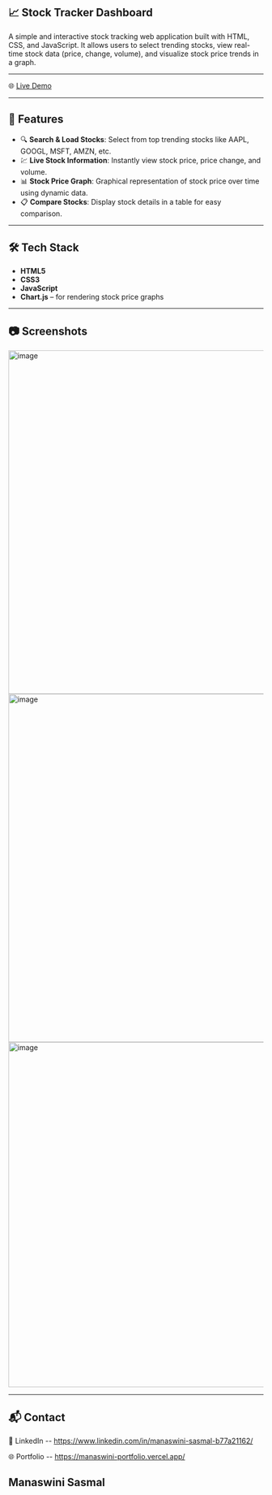 ## 📈 Stock Tracker Dashboard

A simple and interactive stock tracking web application built with HTML, CSS, and JavaScript. It allows users to select trending stocks, view real-time stock data (price, change, volume), and visualize stock price trends in a graph.

---

🌐 [Live Demo](https://monisasmal.github.io/Stock-Tracker-JS/)

---

## 🚀 Features

- 🔍 **Search & Load Stocks**: Select from top trending stocks like AAPL, GOOGL, MSFT, AMZN, etc.
- 💹 **Live Stock Information**: Instantly view stock price, price change, and volume.
- 📊 **Stock Price Graph**: Graphical representation of stock price over time using dynamic data.
- 📋 **Compare Stocks**: Display stock details in a table for easy comparison.

---

## 🛠️ Tech Stack

- **HTML5**
- **CSS3**
- **JavaScript**
- **Chart.js** – for rendering stock price graphs

---

## 📷 Screenshots
<img width="1356" height="677" alt="image" src="https://github.com/user-attachments/assets/bef3e26d-43ee-4f0d-ae2b-b1701d517269" />
<img width="1366" height="686" alt="image" src="https://github.com/user-attachments/assets/1fd28cb9-7141-4b0f-8def-b6b73de66918" />
<img width="1366" height="680" alt="image" src="https://github.com/user-attachments/assets/76ee7593-221f-449e-9206-b3bfe85b3ab6" />

---

## 📬 Contact

📧 LinkedIn -- https://www.linkedin.com/in/manaswini-sasmal-b77a21162/

🌐 Portfolio -- https://manaswini-portfolio.vercel.app/

## Manaswini Sasmal


